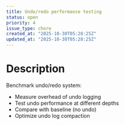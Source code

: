 ```yaml
---
title: Undo/redo performance testing
status: open
priority: 4
issue_type: chore
created_at: "2025-10-30T05:28:25Z"
updated_at: "2025-10-30T05:28:25Z"
---
```


# Description

Benchmark undo/redo system:
- Measure overhead of undo logging
- Test undo performance at different depths
- Compare with baseline (no undo)
- Optimize undo log compaction
